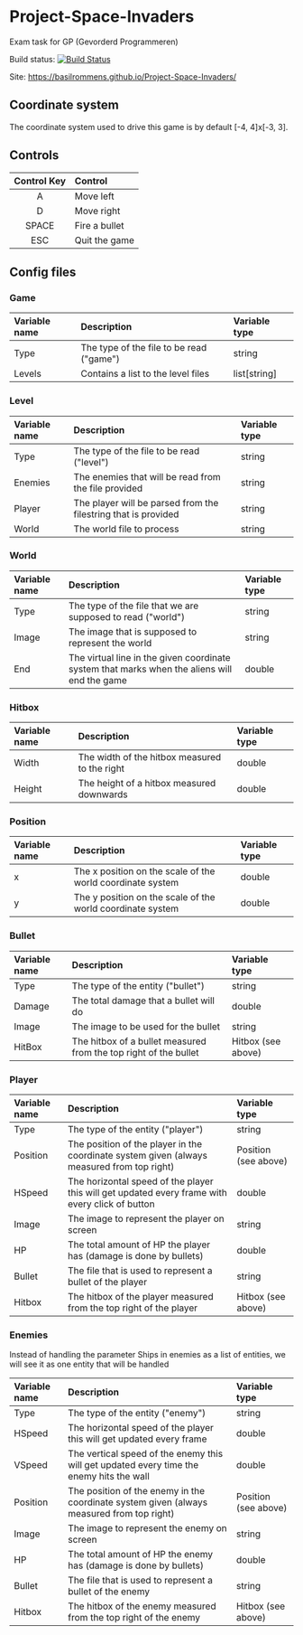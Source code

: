 # Project-Space-Invaders
Exam task for GP (Gevorderd Programmeren)

Build status: [![Build Status](https://travis-ci.com/BasilRommens/Project-Space-Invaders.svg?token=ngBY2shRs4ANxmwKfR7w&branch=master)](https://travis-ci.com/BasilRommens/Project-Space-Invaders)

Site: https://basilrommens.github.io/Project-Space-Invaders/

## Coordinate system

The coordinate system used to drive this game is by default \[-4, 4\]x\[-3, 3\].

## Controls

| Control Key   | Control       |
| :-----------: | :------------ |
| A             | Move left     |
| D             | Move right    |
| SPACE         | Fire a bullet |
| ESC           | Quit the game |

## Config files

### Game
| Variable name|Description|Variable type|
| :--- | :--- | :--- |
|Type             | The type of the file to be read ("game")| string |
|Levels| Contains a list to the level files| list\[string\] |

### Level
| Variable name|Description|Variable type|
| :--- | :--- | :--- |
|Type | The type of the file to be read ("level")|string|
|Enemies| The enemies that will be read from the file provided|string|
|Player| The player will be parsed from the filestring that is provided|string|
|World|The world file to process|string|

### World
| Variable name|Description|Variable type|
| :--- | :--- | :--- |
|Type| The type of the file that we are supposed to read ("world")| string|
|Image|The image that is supposed to represent the world| string|
|End| The virtual line in the given coordinate system that marks when the aliens will end the game| double|

### Hitbox
| Variable name|Description|Variable type|
| :--- | :--- | :--- |
|Width| The width of the hitbox measured to the right|double|
|Height| The height of a hitbox measured downwards|double|

### Position
| Variable name|Description|Variable type|
| :--- | :--- | :--- |
|x| The x position on the scale of the world coordinate system | double |
|y| The y position on the scale of the world coordinate system | double |

### Bullet
| Variable name|Description|Variable type|
| :--- | :--- | :--- |
| Type             | The type of the entity ("bullet")    |string|
| Damage             | The total damage that a bullet will do    |double|
|Image| The image to be used for the bullet|string|
| HitBox           | The hitbox of a bullet measured from the top right of the bullet |Hitbox (see above)|

### Player
| Variable name|Description|Variable type|
| :--- | :--- | :--- |
| Type| The type of the entity ("player") | string |
| Position | The position of the player in the coordinate system given (always measured from top right) | Position (see above)|
|HSpeed| The horizontal speed of the player this will get updated every frame with every click of button | double|
|Image| The image to represent the player on screen| string|
|HP| The total amount of HP the player has (damage is done by bullets)|double |
|Bullet | The file that is used to represent a bullet of the player | string |
|Hitbox| The hitbox of the player measured from the top right of the player| Hitbox (see above)|

### Enemies

Instead of handling the parameter Ships in enemies as a list of entities, we will see it as one entity that will be handled

| Variable name|Description|Variable type|
| :--- | :--- | :--- |
| Type| The type of the entity ("enemy") | string |
|HSpeed| The horizontal speed of the player this will get updated every frame | double|
|VSpeed| The vertical speed of the enemy this will get updated every time the enemy hits the wall | double|
| Position | The position of the enemy in the coordinate system given (always measured from top right) | Position (see above)|
|Image| The image to represent the enemy on screen| string|
|HP| The total amount of HP the enemy has (damage is done by bullets)|double |
|Bullet | The file that is used to represent a bullet of the enemy | string |
|Hitbox| The hitbox of the enemy measured from the top right of the enemy| Hitbox (see above)|